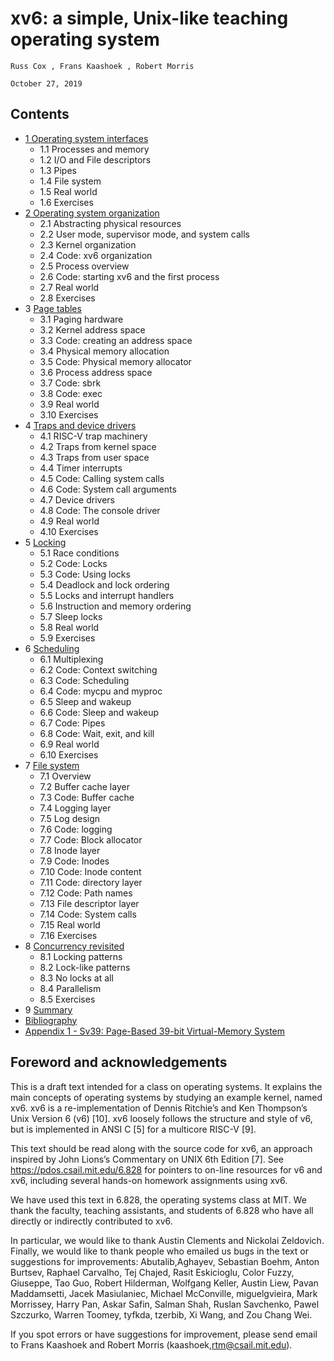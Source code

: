 # xv6: a simple, Unix-like teaching operating system

    Russ Cox , Frans Kaashoek , Robert Morris

    October 27, 2019

## Contents

- [1 Operating system interfaces](ch01.md)
   - 1.1 Processes and memory
   - 1.2 I/O and File descriptors
   - 1.3 Pipes
   - 1.4 File system
   - 1.5 Real world
   - 1.6 Exercises
- [2 Operating system organization](ch02.md)
   - 2.1 Abstracting physical resources
   - 2.2 User mode, supervisor mode, and system calls
   - 2.3 Kernel organization
   - 2.4 Code: xv6 organization
   - 2.5 Process overview
   - 2.6 Code: starting xv6 and the first process
   - 2.7 Real world
   - 2.8 Exercises
- 3 [Page tables](ch03.md)
   - 3.1 Paging hardware
   - 3.2 Kernel address space
   - 3.3 Code: creating an address space
   - 3.4 Physical memory allocation
   - 3.5 Code: Physical memory allocator
   - 3.6 Process address space
   - 3.7 Code: sbrk
   - 3.8 Code: exec
   - 3.9 Real world
   - 3.10 Exercises
- 4 [Traps and device drivers](ch04.md)
   - 4.1 RISC-V trap machinery
   - 4.2 Traps from kernel space
   - 4.3 Traps from user space
   - 4.4 Timer interrupts
   - 4.5 Code: Calling system calls
   - 4.6 Code: System call arguments
   - 4.7 Device drivers
   - 4.8 Code: The console driver
   - 4.9 Real world
   - 4.10 Exercises
- 5 [Locking](ch05.md)
   - 5.1 Race conditions
   - 5.2 Code: Locks
   - 5.3 Code: Using locks
   - 5.4 Deadlock and lock ordering
   - 5.5 Locks and interrupt handlers
   - 5.6 Instruction and memory ordering
   - 5.7 Sleep locks
   - 5.8 Real world
   - 5.9 Exercises
- 6 [Scheduling](ch06.md)
   - 6.1 Multiplexing
   - 6.2 Code: Context switching
   - 6.3 Code: Scheduling
   - 6.4 Code: mycpu and myproc
   - 6.5 Sleep and wakeup
   - 6.6 Code: Sleep and wakeup
   - 6.7 Code: Pipes
   - 6.8 Code: Wait, exit, and kill
   - 6.9 Real world
   - 6.10 Exercises
- 7 [File system](ch07.md)
   - 7.1 Overview
   - 7.2 Buffer cache layer
   - 7.3 Code: Buffer cache
   - 7.4 Logging layer
   - 7.5 Log design
   - 7.6 Code: logging
   - 7.7 Code: Block allocator
   - 7.8 Inode layer
   - 7.9 Code: Inodes
   - 7.10 Code: Inode content
   - 7.11 Code: directory layer
   - 7.12 Code: Path names
   - 7.13 File descriptor layer
   - 7.14 Code: System calls
   - 7.15 Real world
   - 7.16 Exercises
- 8 [Concurrency revisited](ch08.md)
   - 8.1 Locking patterns
   - 8.2 Lock-like patterns
   - 8.3 No locks at all
   - 8.4 Parallelism
   - 8.5 Exercises
- 9 [Summary](ch09.md)
- [Bibliography](ref.md)
- [Appendix 1 - Sv39: Page-Based 39-bit Virtual-Memory System](sv39riscv.md)


## Foreword and acknowledgements

This is a draft text intended for a class on operating systems. It explains the main concepts of operating systems by studying an example kernel, named xv6. xv6 is a re-implementation of Dennis Ritchie’s and Ken Thompson’s Unix Version 6 (v6) [10]. xv6 loosely follows the structure and style of v6, but is implemented in ANSI C [5] for a multicore RISC-V [9].

This text should be read along with the source code for xv6, an approach inspired by John Lions’s Commentary on UNIX 6th Edition [7]. See https://pdos.csail.mit.edu/6.828 for pointers to on-line resources for v6 and xv6, including several hands-on homework assignments using xv6.

We have used this text in 6.828, the operating systems class at MIT. We thank the faculty, teaching assistants, and students of 6.828 who have all directly or indirectly contributed to xv6.

In particular, we would like to thank Austin Clements and Nickolai Zeldovich. Finally, we would like to thank people who emailed us bugs in the text or suggestions for improvements: Abutalib,Aghayev, Sebastian Boehm, Anton Burtsev, Raphael Carvalho, Tej Chajed, Rasit Eskicioglu, Color Fuzzy, Giuseppe, Tao Guo, Robert Hilderman, Wolfgang Keller, Austin Liew, Pavan Maddamsetti, Jacek Masiulaniec, Michael McConville, miguelgvieira, Mark Morrissey, Harry Pan, Askar Safin, Salman Shah, Ruslan Savchenko, Pawel Szczurko, Warren Toomey, tyfkda, tzerbib, Xi Wang, and Zou Chang Wei.

If you spot errors or have suggestions for improvement, please send email to Frans Kaashoek and Robert Morris (kaashoek,rtm@csail.mit.edu).
